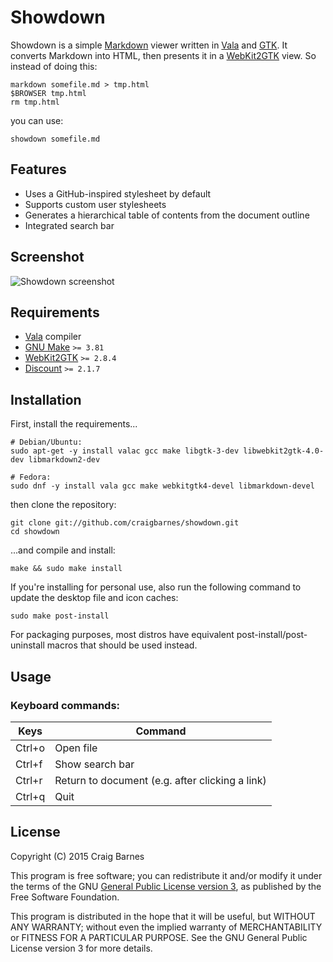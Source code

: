 Showdown
========

Showdown is a simple [Markdown] viewer written in [Vala] and [GTK]. It
converts Markdown into HTML, then presents it in a [WebKit2GTK] view. So
instead of doing this:

    markdown somefile.md > tmp.html
    $BROWSER tmp.html
    rm tmp.html

you can use:

    showdown somefile.md

Features
--------

* Uses a GitHub-inspired stylesheet by default
* Supports custom user stylesheets
* Generates a hierarchical table of contents from the document outline
* Integrated search bar

Screenshot
----------

![Showdown screenshot](https://craigbarnes.github.io/img/showdown.png)

Requirements
------------

* [Vala] compiler
* [GNU Make] `>= 3.81`
* [WebKit2GTK] `>= 2.8.4`
* [Discount] `>= 2.1.7`

Installation
------------

First, install the requirements...

    # Debian/Ubuntu:
    sudo apt-get -y install valac gcc make libgtk-3-dev libwebkit2gtk-4.0-dev libmarkdown2-dev

    # Fedora:
    sudo dnf -y install vala gcc make webkitgtk4-devel libmarkdown-devel

then clone the repository:

    git clone git://github.com/craigbarnes/showdown.git
    cd showdown

...and compile and install:

    make && sudo make install

If you're installing for personal use, also run the following command to
update the desktop file and icon caches:

    sudo make post-install

For packaging purposes, most distros have equivalent
post-install/post-uninstall macros that should be used instead.

Usage
-----

### Keyboard commands:

Keys    | Command
--------|------------------------------------------------
Ctrl+o  | Open file
Ctrl+f  | Show search bar
Ctrl+r  | Return to document (e.g. after clicking a link)
Ctrl+q  | Quit

License
-------

Copyright (C) 2015 Craig Barnes

This program is free software; you can redistribute it and/or modify it
under the terms of the GNU [General Public License version 3], as published
by the Free Software Foundation.

This program is distributed in the hope that it will be useful, but
WITHOUT ANY WARRANTY; without even the implied warranty of
MERCHANTABILITY or FITNESS FOR A PARTICULAR PURPOSE. See the GNU General
Public License version 3 for more details.


[General Public License version 3]: http://www.gnu.org/licenses/gpl-3.0.html
[Markdown]: https://en.wikipedia.org/wiki/Markdown
[Vala]: https://wiki.gnome.org/Projects/Vala
[GTK]: http://www.gtk.org/
[GNU Make]: https://www.gnu.org/software/make/
[Discount]: http://www.pell.portland.or.us/~orc/Code/discount/
[WebKit2GTK]: http://webkitgtk.org/
